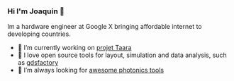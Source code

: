### Hi I'm Joaquin 👋


Im a hardware engineer at Google X bringing affordable internet to developing countries.

- 🔭 I’m currently working on [projet Taara](https://x.company/projects/taara/)
- 🌱 I love open source tools for layout, simulation and data analysis, such as [gdsfactory](https://github.com/gdsfactory/gdsfactory/)
- 👯 I’m always looking for [awesome photonics tools](https://github.com/joamatab/awesome_photonics)


<!--
**joamatab/joamatab** is a ✨ _special_ ✨ repository because its `README.md` (this file) appears on your GitHub profile.

Here are some ideas to get you started:

- 🔭 I’m currently working on ...
- 🌱 I’m currently learning ...
- 👯 I’m looking to collaborate on ...
- 🤔 I’m looking for help with ...
- 💬 Ask me about ...
- 📫 How to reach me: ...
- 😄 Pronouns: ...
- ⚡ Fun fact: ...
-->
